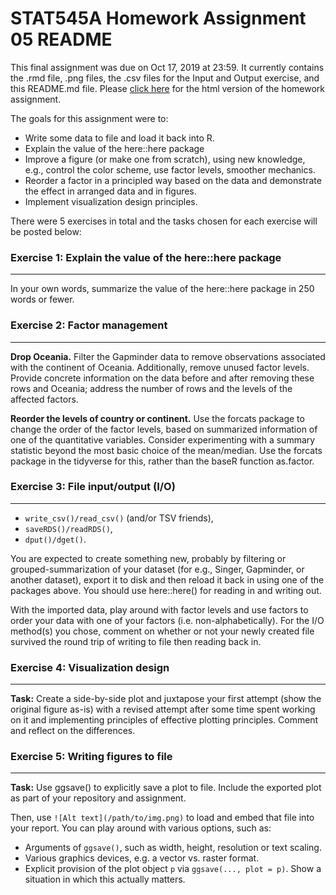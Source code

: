 # **STAT545A Homework Assignment 05 README**

This final assignment was due on Oct 17, 2019 at 23:59. It currently contains the .rmd file, .png files, the .csv files for the Input and Output exercise, and this README.md file. Please [click here](https://stat545-ubc-hw-2019-20.github.io/stat545-hw-mksm1228/hw05/hw05-factor.html) for the html version of the homework assignment. 

The goals for this assignment were to:

- Write some data to file and load it back into R.
- Explain the value of the here::here package
- Improve a figure (or make one from scratch), using new knowledge, e.g., control the color scheme, use factor levels, smoother mechanics.
- Reorder a factor in a principled way based on the data and demonstrate the effect in arranged data and in figures.
- Implement visualization design principles.

There were 5 exercises in total and the tasks chosen for each exercise will be posted below:

### **Exercise 1: Explain the value of the here::here package**

-------------------------------------------------------------

In your own words, summarize the value of the here::here package in 250 words or fewer.

### **Exercise 2: Factor management**

------------------------------------------------------------

**Drop Oceania.** Filter the Gapminder data to remove observations associated with the continent of Oceania. Additionally, remove unused factor levels. Provide concrete information on the data before and after removing these rows and Oceania; address the number of rows and the levels of the affected factors.

**Reorder the levels of country or continent.** Use the forcats package to change the order of the factor levels, based on summarized information of one of the quantitative variables. Consider experimenting with a summary statistic beyond the most basic choice of the mean/median. Use the forcats package in the tidyverse for this, rather than the baseR function as.factor.

### **Exercise 3: File input/output (I/O)**

------------------------------------------------------------

- ```write_csv()/read_csv()``` (and/or TSV friends),
- ```saveRDS()/readRDS()```,
- ```dput()/dget()```.

You are expected to create something new, probably by filtering or grouped-summarization of your dataset (for e.g., Singer, Gapminder, or another dataset), export it to disk and then reload it back in using one of the packages above. You should use here::here() for reading in and writing out.

With the imported data, play around with factor levels and use factors to order your data with one of your factors (i.e. non-alphabetically). For the I/O method(s) you chose, comment on whether or not your newly created file survived the round trip of writing to file then reading back in.

### **Exercise 4: Visualization design**

------------------------------------------------------------

**Task:** Create a side-by-side plot and juxtapose your first attempt (show the original figure as-is) with a revised attempt after some time spent working on it and implementing principles of effective plotting principles. Comment and reflect on the differences.

### **Exercise 5: Writing figures to file**

------------------------------------------------------------

**Task:** Use ggsave() to explicitly save a plot to file. Include the exported plot as part of your repository and assignment.

Then, use ```![Alt text](/path/to/img.png)``` to load and embed that file into your report. You can play around with various options, such as:

- Arguments of ```ggsave()```, such as width, height, resolution or text scaling.
- Various graphics devices, e.g. a vector vs. raster format.
- Explicit provision of the plot object ```p``` via ```ggsave(..., plot = p)```. Show a situation in which this actually matters.
